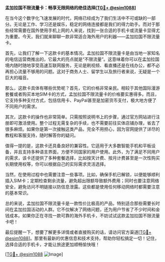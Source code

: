 **孟加拉国不限流量卡：畅享无限网络的绝佳选择[[TG💪+ @esim1088](https://t.me/s/esim1088)]**

在当今这个数字化飞速发展的时代，网络已经成为了我们生活中不可或缺的一部分。无论是工作、学习还是娱乐，稳定的网络连接都是我们的得力助手。而对于那些经常需要在国外使用手机上网的人来说，找到一张合适的手机卡或流量卡显得尤为重要。今天，我们就来聊聊一款非常适合海外用户的利器——孟加拉国不限流量卡。

首先，让我们了解一下这款卡的基本情况。孟加拉国不限流量卡是由当地一家知名的电信运营商推出的，它最大的亮点就是“不限流量”。这意味着你可以在孟加拉国境内随时随地享受高速互联网服务，无论是刷视频、看直播还是在线办公，都不必再担心流量不够用的问题。这对于商务人士、留学生以及旅行者来说，无疑是一个巨大的福音。

那么，这款卡具体有哪些优势呢？首先，它的价格非常亲民。相较于其他国际漫游套餐或者购买本地SIM卡的方式，孟加拉国不限流量卡的价格要实惠得多。而且，它支持多种支付方式，包括信用卡、PayPal甚至是加密货币支付，极大地方便了不同用户的需求。

其次，这款卡的操作也非常简单。只需按照说明书上的步骤，通过官方网站进行注册即可激活使用。整个过程无需复杂的手续，也不需要前往实体店铺办理，省去了很多麻烦。如果你是第一次接触这类产品，完全不用担心，因为官网提供了详尽的教程和客服支持，随时解答你的疑问。

值得一提的是，这款卡还具备良好的兼容性。它适用于大多数智能手机和平板设备，并且支持多种语言界面，方便不同国家的用户使用。此外，为了满足不同用户的需求，该卡还提供了多种套餐选择，比如按天计费、按月计费甚至是一次性购买长期使用权等，你可以根据自己的实际需求灵活选择。

当然，在使用过程中也需要注意一些事项。比如，确保手机已解锁，以便能够顺利插入SIM卡；定期检查剩余流量，避免超出限额导致额外费用；同时也要注意网络安全，避免访问不明链接以防信息泄露。这些都是使用任何移动网络时都需要注意的基本常识。

总的来说，孟加拉国不限流量卡是一款性价比极高的产品，特别适合那些需要长时间在孟加拉国活动的人群。它不仅解决了网络问题，还为用户节省了不少时间和金钱成本。如果你正在寻找一款可靠的海外手机卡，不妨试试这款孟加拉国不限流量卡吧！

最后提醒一下，想要了解更多详情或者直接购买的话，请访问官方渠道[[TG💪+ @esim1088](https://t.me/s/esim1088)]。那里有最新的优惠信息和技术支持，帮助你轻松搞定一切！记住，选择合适的手机卡，才能让旅途更加顺畅愉快哦！

[[TG💪+ @esim1088](https://t.me/s/esim1088) ![Image](https://i.postimg.cc/4NQfJmqS/Snipaste-2025-05-13-00-14-12.png)]